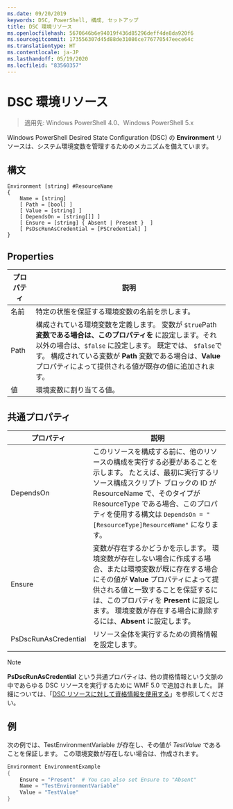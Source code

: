 ```yaml
---
ms.date: 09/20/2019
keywords: DSC, PowerShell, 構成, セットアップ
title: DSC 環境リソース
ms.openlocfilehash: 5670646b6e94019f436d85296deff4de8da920f6
ms.sourcegitcommit: 173556307d45d88de31086ce776770547eece64c
ms.translationtype: HT
ms.contentlocale: ja-JP
ms.lasthandoff: 05/19/2020
ms.locfileid: "83560357"
---
```

# <a name="dsc-environment-resource"></a>DSC 環境リソース

> 適用先: Windows PowerShell 4.0、Windows PowerShell 5.x

Windows PowerShell Desired State Configuration (DSC) の **Environment** リソースは、システム環境変数を管理するためのメカニズムを備えています。

## <a name="syntax"></a>構文

```Syntax
Environment [string] #ResourceName
{
    Name = [string]
    [ Path = [bool] ]
    [ Value = [string] ]
    [ DependsOn = [string[]] ]
    [ Ensure = [string] { Absent | Present }  ]
    [ PsDscRunAsCredential = [PSCredential] ]
}
```

## <a name="properties"></a>Properties

|プロパティ |説明 |
|---|---|
|名前 |特定の状態を保証する環境変数の名前を示します。 |
|Path |構成されている環境変数を定義します。 変数が `$true`Path**変数である場合は、このプロパティを** に設定します。それ以外の場合は、`$false` に設定します。 既定では、 `$false`です。 構成されている変数が **Path** 変数である場合は、**Value** プロパティによって提供される値が既存の値に追加されます。 |
|値 |環境変数に割り当てる値。 |

## <a name="common-properties"></a>共通プロパティ

|プロパティ |説明 |
|---|---|
|DependsOn |このリソースを構成する前に、他のリソースの構成を実行する必要があることを示します。 たとえば、最初に実行するリソース構成スクリプト ブロックの ID が ResourceName で、そのタイプが ResourceType である場合、このプロパティを使用する構文は `DependsOn = "[ResourceType]ResourceName"` になります。 |
|Ensure |変数が存在するかどうかを示します。 環境変数が存在しない場合に作成する場合、または環境変数が既に存在する場合にその値が **Value** プロパティによって提供される値と一致することを保証するには、このプロパティを **Present** に設定します。 環境変数が存在する場合に削除するには、**Absent** に設定します。 |
|PsDscRunAsCredential |リソース全体を実行するための資格情報を設定します。 |

> [!NOTE]
> **PsDscRunAsCredential** という共通プロパティは、他の資格情報という文脈の中であらゆる DSC リソースを実行するために WMF 5.0 で追加されました。 詳細については、「[DSC リソースに対して資格情報を使用する](../../../configurations/runasuser.md)」を参照してください。

## <a name="example"></a>例

次の例では、TestEnvironmentVariable が存在し、その値が _TestValue_ であることを保証します。 この環境変数が存在しない場合は、作成されます。

```powershell
Environment EnvironmentExample
{
    Ensure = "Present"  # You can also set Ensure to "Absent"
    Name = "TestEnvironmentVariable"
    Value = "TestValue"
}
```
